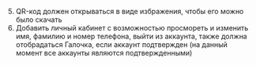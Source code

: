 
5. QR-код должен открываться в виде избражения, чтобы его можно было скачать
9. Добавить личный кабинет с возможностью просмореть и изменить имя, фамилию и номер телефона, выйти из аккаунта, также должна отобрадаться Галочка, если аккаунт подтвержден (на данный момент все аккаунты являются подтвержденными)
